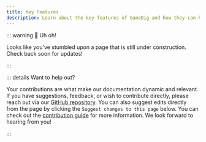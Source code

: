 ```yaml
---
title: Key Features
description: Learn about the key features of GameDig and how they can help you
---
```


::: warning :construction: Uh oh!

Looks like you've stumbled upon a page that is still under construction. Check
back soon for updates!

:::

::: details Want to help out?

Your contributions are what make our documentation dynamic and relevant. If you
have suggestions, feedback, or wish to contribute directly, please reach out via
our [GitHub repository](https://github.com/gamedig/gamedig.github.io). You can
also suggest edits directly from the page by clicking the
`Suggest changes to this page` below. You can check out the
[contribution guide](/guide/contributing#contribution-workflow) for more
information. We look forward to hearing from you!

:::
